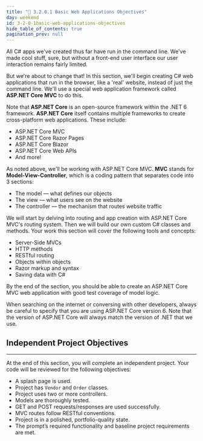 ```yaml
---
title: "📓 3.2.0.1 Basic Web Applications Objectives"
day: weekend
id: 3-2-0-1basic-web-applications-objectives
hide_table_of_contents: true
pagination_prev: null
---
```


All C# apps we've created thus far have run in the command line. We've made cool stuff, sure, but without a front-end user interface our user interaction remains fairly limited.

But we're about to change that! In this section, we'll begin creating C# web applications that run in the browser, like a 'real' website, instead of just the command line. We'll use a special web application framework called **ASP.NET Core MVC** to do this.

Note that **ASP.NET Core** is an open-source framework within the .NET 6 framework. **ASP.NET Core** itself contains multiple frameworks to create cross-platform web applications. These include:

* ASP.NET Core MVC
* ASP.NET Core Razor Pages
* ASP.NET Core Blazor
* ASP.NET Core Web APIs
* And more!

As noted above, we'll be working with ASP.NET Core MVC. **MVC** stands for **Model-View-Controller**, which is a coding pattern that separates code into 3 sections: 

* The model — what defines our objects
* The view — what users see on the website
* The controller — the mechanism that routes website traffic

We will start by delving into routing and app creation with ASP.NET Core MVC's routing system. Then we will build our own custom C# classes and methods. Your work this section will cover the following tools and concepts:

* Server-Side MVCs
* HTTP methods
* RESTful routing
* Objects within objects
* Razor markup and syntax
* Saving data with C#

By the end of the section, you should be able to create an ASP.NET Core MVC web application with good test coverage of model logic. 

When searching on the internet or conversing with other developers, always be careful to specify that you are using ASP.NET Core version 6. Note that the version of ASP.NET Core will always match the version of .NET that we use.

## Independent Project Objectives
---

At the end of this section, you will complete an independent project. Your code will be reviewed for the following objectives:

* A splash page is used.
* Project has `Vendor` and `Order` classes.
* Project uses two or more controllers.
* Models are thoroughly tested.
* GET and POST requests/responses are used successfully.
* MVC routes follow RESTful conventions.
* Project is in a polished, portfolio-quality state.
* The prompt’s required functionality and baseline project requirements are met.
